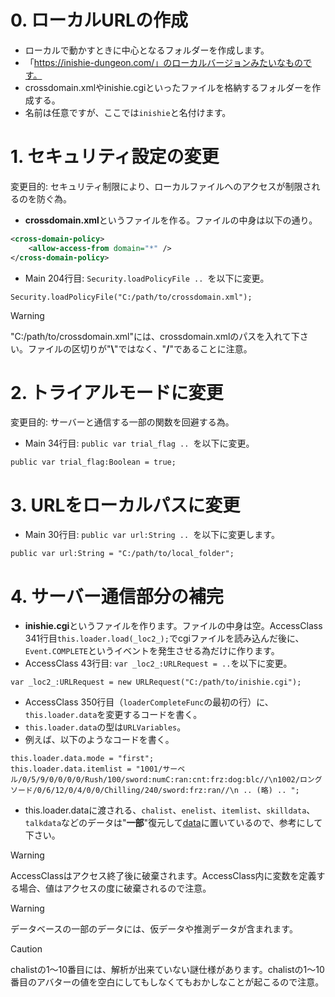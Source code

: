 # 0. ローカルURLの作成
- ローカルで動かすときに中心となるフォルダーを作成します。
- 「https://inishie-dungeon.com/」のローカルバージョンみたいなものです。
- crossdomain.xmlやinishie.cgiといったファイルを格納するフォルダーを作成する。
- 名前は任意ですが、ここでは```inishie```と名付けます。

# 1. セキュリティ設定の変更
変更目的: セキュリティ制限により、ローカルファイルへのアクセスが制限されるのを防ぐ為。

- **crossdomain.xml**というファイルを作る。ファイルの中身は以下の通り。
```xml
<cross-domain-policy>
    <allow-access-from domain="*" />
</cross-domain-policy>
```
- Main 204行目: ```Security.loadPolicyFile .. ```を以下に変更。
```as3
Security.loadPolicyFile("C:/path/to/crossdomain.xml");
```
>[!WARNING]
>"C:/path/to/crossdomain.xml"には、crossdomain.xmlのパスを入れて下さい。ファイルの区切りが"**\\**"ではなく、"**/**"であることに注意。

# 2. トライアルモードに変更
変更目的: サーバーと通信する一部の関数を回避する為。
- Main 34行目: ```public var trial_flag .. ```を以下に変更。
```as3
public var trial_flag:Boolean = true;
```

# 3. URLをローカルパスに変更
- Main 30行目: ```public var url:String .. ```を以下に変更します。
```as3
public var url:String = "C:/path/to/local_folder";
```

# 4. サーバー通信部分の補完

- **inishie.cgi**というファイルを作ります。ファイルの中身は空。AccessClass 341行目```this.loader.load(_loc2_);```でcgiファイルを読み込んだ後に、`Event.COMPLETE`というイベントを発生させる為だけに作ります。
- AccessClass 43行目: ```var _loc2_:URLRequest = ..```を以下に変更。
```as3
var _loc2_:URLRequest = new URLRequest("C:/path/to/inishie.cgi");
```

- AccessClass 350行目（```loaderCompleteFunc```の最初の行）に、```this.loader.data```を変更するコードを書く。
- ```this.loader.data```の型は```URLVariables```。
- 例えば、以下のようなコードを書く。
```as3
this.loader.data.mode = "first";
this.loader.data.itemlist = "1001/サーベル/0/5/9/0/0/0/0/Rush/100/sword:numC:ran:cnt:frz:dog:blc//\n1002/ロングソード/0/6/12/0/4/0/0/Chilling/240/sword:frz:ran//\n .. (略) .. ";
```
- this.loader.dataに渡される、```chalist```、```enelist```、```itemlist```、```skilldata```、```talkdata```などのデータは"**一部**"復元して[data](/data)に置いているので、参考にして下さい。

>[!WARNING]
>AccessClassはアクセス終了後に破棄されます。AccessClass内に変数を定義する場合、値はアクセスの度に破棄されるので注意。

>[!WARNING]
>データベースの一部のデータには、仮データや推測データが含まれます。

>[!CAUTION]
>chalistの1～10番目には、解析が出来ていない謎仕様があります。chalistの1～10番目のアバターの値を空白にしてもしなくてもおかしなことが起こるので注意。
